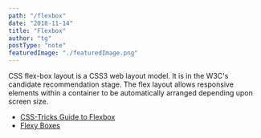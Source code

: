 ```yaml
---
path: "/flexbox"
date: "2018-11-14"
title: "Flexbox"
author: "tg"
postType: "note"
featuredImage: "./featuredImage.png"
---
```


CSS flex-box layout is a CSS3 web layout model. It is in the W3C's candidate recommendation stage. The flex layout allows responsive elements within a container to be automatically arranged depending upon screen size.

- [CSS-Tricks Guide to Flexbox](https://css-tricks.com/snippets/css/a-guide-to-flexbox/)
- [Flexy Boxes](http://the-echoplex.net/flexyboxes/)
